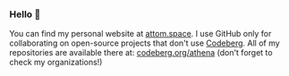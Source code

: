 ### Hello 👋

You can find my personal website at [attom.space](https://attom.space). I use GitHub only for collaborating on open-source projects that don't use [Codeberg](https://codeberg.org/). All of my repositories are available there at: [codeberg.org/athena](https://codeberg.org/athena) (don't forget to check my organizations!)
